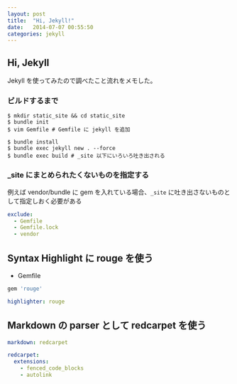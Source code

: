 ```yaml
---
layout: post
title:  "Hi, Jekyll!"
date:   2014-07-07 00:55:50
categories: jekyll
---
```


## Hi, Jekyll

Jekyll を使ってみたので調べたこと流れをメモした。

### ビルドするまで

```
$ mkdir static_site && cd static_site
$ bundle init
$ vim Gemfile # Gemfile に jekyll を追加

$ bundle install
$ bundle exec jekyll new . --force
$ bundle exec build # _site 以下にいろいろ吐き出される
```

### _site にまとめられたくないものを指定する

例えば vendor/bundle に gem を入れている場合、`_site` に吐き出さないものとして指定しおく必要がある

```yaml
exclude:
  - Gemfile
  - Gemfile.lock
  - vendor
```

## Syntax Highlight に rouge を使う

- Gemfile

```ruby
gem 'rouge'
```

```yaml
highlighter: rouge
```

## Markdown の parser として redcarpet を使う

```yaml
markdown: redcarpet

redcarpet:
  extensions:
    - fenced_code_blocks
    - autolink
```
